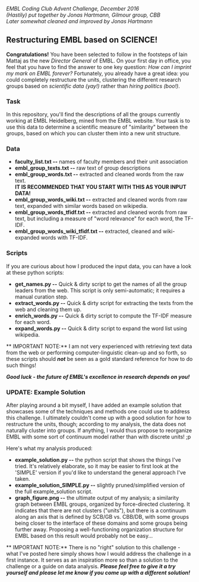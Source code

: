 *EMBL Coding Club Advent Challenge, December 2016*    
*(Hastily) put together by Jonas Hartmann, Gilmour group, CBB*    
*Later somewhat cleaned and improved by Jonas Hartmann*

## Restructuring EMBL based on SCIENCE!
**Congratulations!** You have been selected to follow in the footsteps of Iain Mattaj as the new *Director General* of EMBL. On your first day in office, you feel that you have to find the answer to one key question: *How can I imprint my mark on EMBL forever?* Fortunately, you already have a great idea: you could completely restructure the units, clustering the different research groups based on *scientific data (yay!)* rather than *hiring politics (boo!)*.

### Task
In this repository, you'll find the descriptions of all the groups currently working at EMBL Heidelberg, mined from the EMBL website. Your task is to use this data to determine a scientific measure of "similarity" between the groups, based on which you can cluster them into a new unit structure.

### Data
- **faculty_list.txt --**  names of faculty members and their unit association
- **embl_group_texts.txt --** raw text of group descriptions
- **embl_group_words.txt --** extracted and cleaned words from the raw text.     
  **IT IS RECOMMENDED THAT YOU START WITH THIS AS YOUR INPUT DATA!**
- **embl_group_words_wiki.txt --** extracted and cleaned words from raw text, expanded with similar words based on wikipedia.
- **embl_group_words_tfidf.txt --** extracted and cleaned words from raw text, but including a measure of "word relevance" for each word, the TF-IDF.
- **embl_group_words_wiki_tfidf.txt --** extracted, cleaned and wiki-expanded words with TF-IDF.

### Scripts
If you are curious about how I produced the input data, you can have a look at these python scripts:
- **get_names.py --** Quick & dirty script to get the names of all the group leaders from the web. This script is only semi-automatic; it requires a manual curation step.
- **extract_words.py --** Quick & dirty script for extracting the texts from the web and cleaning them up.
- **enrich_words.py --** Quick & dirty script to compute the TF-IDF measure for each word.
- **expand_words.py --** Quick & dirty script to expand the word list using wikipedia.

** IMPORTANT NOTE:** I am not very experienced with retrieving text data from the web or performing computer-linguistic clean-up and so forth, so these scripts should ***not*** be seen as a gold standard reference for how to do such things!

***Good luck - the future of EMBL's excellence in research depends on you!***

### UPDATE: Example Solution
After playing around a bit myself, I have added an example solution that showcases some of the techniques and methods one could use to address this challenge. I ultimately couldn't come up with a good solution for how to restructure the units, though; according to my analysis, the data does not naturally cluster into groups. If anything, I would thus propose to reorganize EMBL with some sort of continuum model rather than with discrete units! ;p

Here's what my analysis produced:
- **example_solution.py --** the python script that shows the things I've tried. It's relatively elaborate, so it may be easier to first look at the 'SIMPLE' version if you'd like to understand the general approach I've taken.
- **example_solution_SIMPLE.py --** slightly pruned/simplified version of the full example_solution script.
- **graph_figure.png --** the ultimate output of my analysis; a similarity graph between EMBL groups, organized by force-directed clustering. It indicates that there are not clusters ("units"), but there is a continuum along an axis that is defined by SCB/GB vs. CBB/DB, with some groups being closer to the interface of these domains and some groups being further away. Proposing a well-functioning organization structure for EMBL based on this result would probably not be easy...

** IMPORTANT NOTE:** There is no "right" solution to this challenge - what I've posted here simply shows how I would address the challenge in a first instance. It serves as an inspiration more so than a solution to the challenge or a guide on data analysis. ***Please feel free to give it a try yourself and please let me know if you come up with a different solution!***








